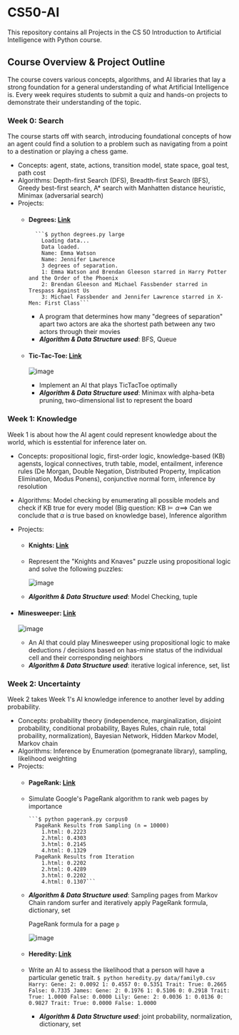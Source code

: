 # CS50-AI
This repository contains all Projects in the CS 50 Introduction to Artificial Intelligence with Python course.

## Course Overview & Project Outline
The course covers various concepts, algorithms, and AI libraries that lay a strong foundation for a general understanding of what Artificial Intelligence is. Every week requires students to submit a quiz and hands-on projects to demonstrate their understanding of the topic.

### Week 0: Search
The course starts off with search, introducing foundational concepts of how an agent could find a solution to a problem such as navigating from a point to a destination or playing a chess game.

- Concepts: agent, state, actions, transition model, state space, goal test, path cost
- Algorithms: Depth-first Search (DFS), Breadth-first Search (BFS), Greedy best-first search, A* search with Manhatten distance heuristic, Minimax (adversarial search)
- Projects:
  - #### Degrees: [Link](Week0/minhanphanle-ai50-projects-2020-x-degrees/degrees.py)
          ```$ python degrees.py large
            Loading data...
            Data loaded.
            Name: Emma Watson
            Name: Jennifer Lawrence
            3 degrees of separation.
            1: Emma Watson and Brendan Gleeson starred in Harry Potter and the Order of the Phoenix
            2: Brendan Gleeson and Michael Fassbender starred in Trespass Against Us
            3: Michael Fassbender and Jennifer Lawrence starred in X-Men: First Class```
    - A program that determines how many "degrees of separation" apart two actors are aka the shortest path between any two actors through their movies
    - **_Algorithm & Data Structure used_**: BFS, Queue
  - #### Tic-Tac-Toe: [Link](https://github.com/minhanphanle/CS50-AI/blob/main/Week0/minhanphanle-ai50-projects-2020-x-tictactoe/tictactoe.py)

    ![image](https://github.com/minhanphanle/CS50-AI/assets/83915952/86e95362-7e53-4e2a-b898-37c8378af88c)
    - Implement an AI that plays TicTacToe optimally
    - _**Algorithm & Data Structure used**_: Minimax with alpha-beta pruning, two-dimensional list to represent the board
   
### Week 1: Knowledge
Week 1 is about how the AI agent could represent knowledge about the world, which is esstential for inference later on.

- Concepts: propositional logic, first-order logic, knowledge-based (KB) agensts, logical connectives, truth table, model, entailment, inference rules (De Morgan, Double Negation, Distributed Property, Implication Elimination, Modus Ponens), conjunctive normal form, inference by resolution
- Algorithms: Model checking by enumerating all possible models and check if KB true for every model (Big question: $` \text{KB} \models \alpha \implies`$ Can we conclude that $` \alpha `$ is true based on knowledge base), Inference algorithm
- Projects:
  - #### Knights: [Link](https://github.com/minhanphanle/CS50-AI/blob/main/Week1/minhanphanle-ai50-projects-2023-x-knights/puzzle.py)
  - Represent the "Knights and Knaves" puzzle using propositional logic and solve the following puzzles:

    ![image](https://github.com/minhanphanle/CS50-AI/assets/83915952/165d41dd-2a4b-40af-9075-8e89270b72f8)
  - **_Algorithm & Data Structure used_**: Model Checking, tuple
 
- #### Minesweeper: [Link](https://github.com/minhanphanle/CS50-AI/blob/main/Week1/minhanphanle-ai50-projects-2023-x-minesweeper/minesweeper.py)

  ![image](https://github.com/minhanphanle/CS50-AI/assets/83915952/0d9e5584-f325-4cfe-9056-f266315c5e46)

  - An AI that could play Minesweeper using propositional logic to make deductions / decisions based on has-mine status of the individual cell and their corresponding neighbors
  - _**Algorithm & Data Structure used**_: iterative logical inference, set, list

### Week 2: Uncertainty
Week 2 takes Week 1's AI knowledge inference to another level by adding probability.

- Concepts: probability theory (independence, marginalization, disjoint probability, conditional probability, Bayes Rules, chain rule, total probaility, normalization), Bayesian Network, Hidden Markov Model, Markov chain
- Algorithms: Inference by Enumeration (pomegranate library), sampling, likelihood weighting
- Projects:
  - #### PageRank: [Link](https://github.com/minhanphanle/CS50-AI/blob/main/Week2/minhanphanle-ai50-projects-2023-x-pagerank/pagerank.py)
  - Simulate Google's PageRank algorithm to rank web pages by importance
   
        ```$ python pagerank.py corpus0
          PageRank Results from Sampling (n = 10000)
            1.html: 0.2223
            2.html: 0.4303
            3.html: 0.2145
            4.html: 0.1329
          PageRank Results from Iteration
            1.html: 0.2202
            2.html: 0.4289
            3.html: 0.2202
            4.html: 0.1307```
  - **_Algorithm & Data Structure used_**: Sampling pages from Markov Chain random surfer and iteratively apply PageRank formula, dictionary, set

    PageRank formula for a page `p`
    
    ![image](https://github.com/minhanphanle/CS50-AI/assets/83915952/4f62b1b7-e97d-4bcf-92e9-c7082a1395ef)

  - #### Heredity: [Link](https://github.com/minhanphanle/CS50-AI/blob/main/Week2/minhanphanle-ai50-projects-2023-x-heredity/heredity.py)
  - Write an AI to assess the likelihood that a person will have a particular genetic trait.
          ```$ python heredity.py data/family0.csv
            Harry:
              Gene:
                2: 0.0092
                1: 0.4557
                0: 0.5351
              Trait:
                True: 0.2665
                False: 0.7335
            James:
              Gene:
                2: 0.1976
                1: 0.5106
                0: 0.2918
              Trait:
                True: 1.0000
                False: 0.0000
            Lily:
              Gene:
                2: 0.0036
                1: 0.0136
                0: 0.9827
              Trait:
                True: 0.0000
                False: 1.0000```
    - **_Algorithm & Data Structure used_**: joint probability, normalization, dictionary, set
   



  
 
